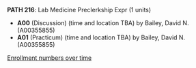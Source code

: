 **PATH 216**: Lab Medicine Preclerkship Expr (1 units)

- **A00** (Discussion) (time and location TBA) by Bailey, David N. (A00355855)
- **A01** (Practicum) (time and location TBA) by Bailey, David N. (A00355855)

[Enrollment numbers over time](./PATH216.tsv)
